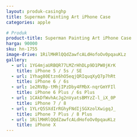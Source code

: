 ```yaml
---
layout: produk-casinghp
title: Superman Painting Art iPhone Case
categories: apple

# Produk
product-title: Superman Painting Art iPhone Case
harga: 90000
sku: hn-1755
image-drive: 1RilMHRlQQdZawfcALdHofoOv0pqauKLz
gallery:
  - url: 1YG4mjaURBQR77LMZrHhDLp9D1PW0jKrK
    title: iPhone 5 / 5s / SE
  - url: 1Yhag80Etzn6hO5eqjQRIquqXyQ7p7hRt
    title: iPhone 6 / 6s
  - url: 1e2RVBp-tMhjIPzDby4FMbX-nqrGmYFIl
    title: iPhone 6 Plus / 6s Plus
  - url: 1CAkDfWvhAcJg2nVyatsBMYzZ-l_iX_0P
    title: iPhone 7 / 8
  - url: 1YLrQ5SXdIrRGhyFNdIjSGXzolXwigqJ_
    title: iPhone 7 Plus / 8 Plus
  - url: 1RilMHRlQQdZawfcALdHofoOv0pqauKLz
    title: iPhone X
---
```

